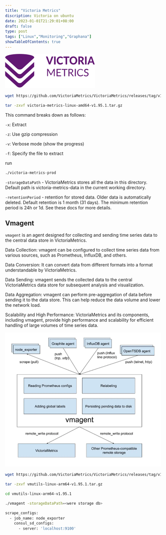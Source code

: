 ```yaml
---
title: "Victoria Metrics"
discription: Victoria on ubuntu 
date: 2023-01-01T21:29:01+08:00 
draft: false
type: post
tags: ["Linux","Monitoring","Graphana"]
showTableOfContents: true
--- 
```







![victoria1](images/victoria1.svg)
```bash
wget https://github.com/VictoriaMetrics/VictoriaMetrics/releases/tag/v1.95.1/victoria-metrics-linux-amd64-v1.95.1.tar.gz

```


```bash
tar -zxvf victoria-metrics-linux-amd64-v1.95.1.tar.gz
```
This command breaks down as follows:

`-x`: Extract

`-z`: Use gzip compression

`-v`: Verbose mode (show the progress)

`-f`: Specify the file to extract





run
```bash
./victoria-metrics-prod
```

`-storageDataPath` - VictoriaMetrics stores all the data in this directory. Default path is victoria-metrics-data in the current working directory.

`-retentionPeriod` - retention for stored data. Older data is automatically deleted. Default retention is 1 month (31 days). The minimum retention period is 24h or 1d. See these docs for more details.



## Vmagent


`vmagent` is an agent designed for collecting and sending time series data to the central data store in VictoriaMetrics.

Data Collection: vmagent can be configured to collect time series data from various sources, such as Prometheus, InfluxDB, and others.

Data Conversion: It can convert data from different formats into a format understandable by VictoriaMetrics.

Data Sending: vmagent sends the collected data to the central VictoriaMetrics data store for subsequent analysis and visualization.

Data Aggregation: vmagent can perform pre-aggregation of data before sending it to the data store. This can help reduce the data volume and lower the network load.

Scalability and High Performance: VictoriaMetrics and its components, including vmagent, provide high performance and scalability for efficient handling of large volumes of time series data.

![victoria2](images/vmagent.webp)


```bash
wget https://github.com/VictoriaMetrics/VictoriaMetrics/releases/tag/v1.95.1/vmutils-linux-arm64-v1.95.1.tar.gz
```
```bash
tar -zxvf vmutils-linux-arm64-v1.95.1.tar.gz
```

```bash
cd vmutils-linux-arm64-v1.95.1
```

```bash
./vmagent -storageDataPath=<were storage db>
```

```bash
scrape_configs:
  - job_name: node_exporter
    consul_sd_configs:
      - server: 'localhost:9100'
```